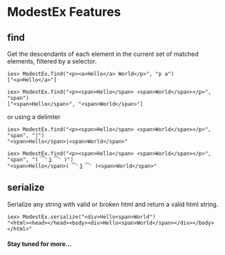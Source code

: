
# ModestEx Features

## find
Get the descendants of each element in the current set of matched elements, filtered by a selector.

	iex> ModestEx.find("<p><a>Hello</a> World</p>", "p a")
	["<a>Hello</a>"]

	iex> ModestEx.find("<p><span>Hello</span> <span>World</span></p>", "span")
	["<span>Hello</span>", "<span>World</span>"]

or using a delimter

	iex> ModestEx.find("<p><span>Hello</span> <span>World</span></p>", "span", "|")
	"<span>Hello</span>|<span>World</span>"

	iex> ModestEx.find("<p><span>Hello</span> <span>World</span></p>", "span", "( ͡ᵔ ͜ʖ ͡ᵔ )")
	"<span>Hello</span>( ͡ᵔ ͜ʖ ͡ᵔ )<span>World</span>"



## serialize
Serialize any string with valid or broken html and return a valid html string.

	iex> ModestEx.serialize("<div>Hello<span>World")
	"<html><head></head><body><div>Hello<span>World</span></div></body></html>"


#### **Stay tuned for more...**

<!-- 
## remove
Remove the set of matched elements from the DOM.

	{:ok, html, removed} = ModestEx.remove(html, selector)

## appendTo
Insert every element in the set of matched elements to the end of the target.

	{:ok, html, appended} = ModestEx.appendTo(html, selector, new_html)

## replaceWith
Replace each element in the set of matched elements with the provided new content and return the set of elements that was removed.

	{:ok, html, replaced} = ModestEx.replaceWith(html, selector, new_html)

## prepend
Insert content, specified by the parameter, to the beginning of each element in the set of matched elements.

	{:ok, html, prepended} = ModestEx.prepend(html, selector, new_html)

## prependTo
Insert every element in the set of matched elements to the beginning of the target.
	
	{:ok, html, prepended} = ModestEx.prependTo(html, selector, new_html)

## slice
Reduce the set of matched elements to a subset specified by a range of indices.

	{:ok, slices} = ModestEx.slice(html, start_selector, end_selector)

.slice( start [, end ] )
https://api.jquery.com/slice/ -->